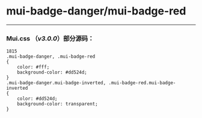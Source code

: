 # mui-badge-danger/mui-badge-red


---


### Mui.css （*v3.0.0*）部分源码：
```
1815
.mui-badge-danger, .mui-badge-red
{
    color: #fff;
    background-color: #dd524d;
}
.mui-badge-danger.mui-badge-inverted, .mui-badge-red.mui-badge-inverted
{
    color: #dd524d;
    background-color: transparent;
}
```